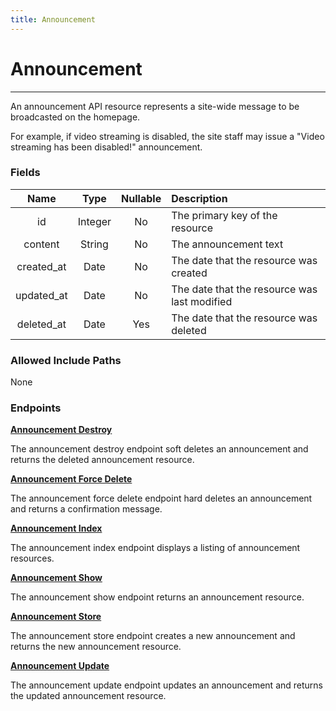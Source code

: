 ```yaml
---
title: Announcement
---
```


# Announcement

---

An announcement API resource represents a site-wide message to be broadcasted on the homepage. 

For example, if video streaming is disabled, the site staff may issue a "Video streaming has been disabled!" announcement.

### Fields

|    Name    |  Type   | Nullable |  Description                                 |
| :--------: | :-----: | :------: | :--------------------------------------------|
| id         | Integer | No       | The primary key of the resource              |
| content    | String  | No       | The announcement text                        |
| created_at | Date    | No       | The date that the resource was created       |
| updated_at | Date    | No       | The date that the resource was last modified |
| deleted_at | Date    | Yes      | The date that the resource was deleted       |

### Allowed Include Paths

None

### Endpoints

**[Announcement Destroy](/announcement/destroy/)**

The announcement destroy endpoint soft deletes an announcement and returns the deleted announcement resource.

**[Announcement Force Delete](/announcement/forceDelete/)**

The announcement force delete endpoint hard deletes an announcement and returns a confirmation message.

**[Announcement Index](/announcement/index/)**

The announcement index endpoint displays a listing of announcement resources.

**[Announcement Show](/announcement/show/)**

The announcement show endpoint returns an announcement resource.

**[Announcement Store](/announcement/store/)**

The announcement store endpoint creates a new announcement and returns the new announcement resource.

**[Announcement Update](/announcement/update/)**

The announcement update endpoint updates an announcement and returns the updated announcement resource.